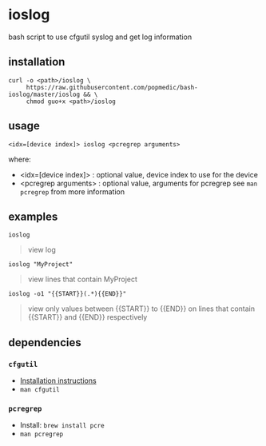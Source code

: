 # ioslog

bash script to use cfgutil syslog and get log information

## installation

```
curl -o <path>/ioslog \
     https://raw.githubusercontent.com/popmedic/bash-ioslog/master/ioslog && \
     chmod guo+x <path>/ioslog
```

## usage

```
<idx=[device index]> ioslog <pcregrep arguments>
```

where:
- &lt;idx=[device index]&gt; : optional value, device index to use for the device
- &lt;pcregrep arguments&gt; : optional value, arguments for pcregrep see `man pcregrep` from more information

## examples

```
ioslog
```

> view log

```
ioslog "MyProject"
```

> view lines that contain MyProject

```
ioslog -o1 "{{START}}(.*){{END}}"
```

> view only values between {{START}} to {{END}} on lines that contain {{START}} and {{END}} respectively

## dependencies

### `cfgutil`

- [Installation instructions](https://support.apple.com/en-ca/guide/apple-configurator-2/cad856a8ea58/mac)
- `man cfgutil`

### `pcregrep`

- Install: `brew install pcre`
- `man pcregrep`
